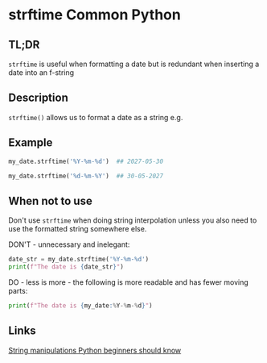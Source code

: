 strftime <a class="status common">Common Python</a>
=======

TL;DR
-----

`strftime` is useful when formatting a date but is redundant when inserting a date into an f-string

Description
-----------

`strftime()` allows us to format a date as a string e.g.

Example
-------

```python
my_date.strftime('%Y-%m-%d')  ## 2027-05-30

my_date.strftime('%d-%m-%Y')  ## 30-05-2027
```

When not to use
---------------

Don't use `strftime` when doing string interpolation unless you also need to use the formatted string somewhere else.

DON'T - unnecessary and inelegant:

```python
date_str = my_date.strftime('%Y-%m-%d')
print(f"The date is {date_str}")
```

DO - less is more - the following is more readable and has fewer moving parts:


```python
print(f"The date is {my_date:%Y-%m-%d}")
```

Links
-----

[String manipulations Python beginners should know](https://www.bitecode.dev/p/string-manipulations-python-beginners)
